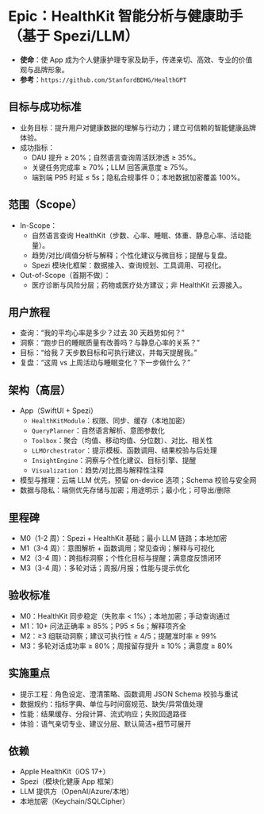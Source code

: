 # Epic：HealthKit 智能分析与健康助手（基于 Spezi/LLM）

- **使命**：使 App 成为个人健康护理专家及助手，传递亲切、高效、专业的价值观与品牌形象。
- **参考**：`https://github.com/StanfordBDHG/HealthGPT`

## 目标与成功标准
- 业务目标：提升用户对健康数据的理解与行动力；建立可信赖的智能健康品牌体验。
- 成功指标：
  - DAU 提升 ≥ 20%；自然语言查询周活跃渗透 ≥ 35%。
  - 关键任务完成率 ≥ 70%；LLM 回答满意度 ≥ 75%。
  - 端到端 P95 时延 ≤ 5s；隐私合规事件 0；本地数据加密覆盖 100%。

## 范围（Scope）
- In-Scope：
  - 自然语言查询 HealthKit（步数、心率、睡眠、体重、静息心率、活动能量）。
  - 趋势/对比/阈值分析与解释；个性化建议与微目标；提醒与复盘。
  - Spezi 模块化框架：数据接入、查询规划、工具调用、可视化。
- Out-of-Scope（首期不做）：
  - 医疗诊断与风险分层；药物或医疗处方建议；非 HealthKit 云源接入。

## 用户旅程
- 查询：“我的平均心率是多少？过去 30 天趋势如何？”
- 洞察：“跑步日的睡眠质量有改善吗？与静息心率的关系？”
- 目标：“给我 7 天步数目标和可执行建议，并每天提醒我。”
- 复盘：“这周 vs 上周活动与睡眠变化？下一步做什么？”

## 架构（高层）
- App（SwiftUI + Spezi）
  - `HealthKitModule`：权限、同步、缓存（本地加密）
  - `QueryPlanner`：自然语言解析、意图参数化
  - `Toolbox`：聚合（均值、移动均值、分位数）、对比、相关性
  - `LLMOrchestrator`：提示模板、函数调用、结果校验与后处理
  - `InsightEngine`：洞察与个性化建议、目标引擎、提醒
  - `Visualization`：趋势/对比图与解释性注释
- 模型与推理：云端 LLM 优先，预留 on-device 选项；Schema 校验与安全网
- 数据与隐私：端侧优先存储与加密；用途明示；最小化；可导出/删除

## 里程碑
- M0（1-2 周）：Spezi + HealthKit 基础；最小 LLM 链路；本地加密
- M1（3-4 周）：意图解析 + 函数调用；常见查询；解释与可视化
- M2（3-4 周）：跨指标洞察；个性化目标与提醒；满意度反馈闭环
- M3（3-4 周）：多轮对话；周报/月报；性能与提示优化

## 验收标准
- M0：HealthKit 同步稳定（失败率 < 1%）；本地加密；手动查询通过
- M1：10+ 问法正确率 ≥ 85%；P95 ≤ 5s；解释项齐全
- M2：≥3 组联动洞察；建议可执行性 ≥ 4/5；提醒准时率 ≥ 99%
- M3：多轮对话成功率 ≥ 80%；周报留存提升 ≥ 10%；满意度 ≥ 80%

## 实施重点
- 提示工程：角色设定、澄清策略、函数调用 JSON Schema 校验与重试
- 数据规约：指标字典、单位与时间窗规范、缺失/异常值处理
- 性能：结果缓存、分段计算、流式响应；失败回退路径
- 体验：语气亲切专业、建议分层、默认简洁+细节可展开

## 依赖
- Apple HealthKit（iOS 17+）
- Spezi（模块化健康 App 框架）
- LLM 提供方（OpenAI/Azure/本地）
- 本地加密（Keychain/SQLCipher）

